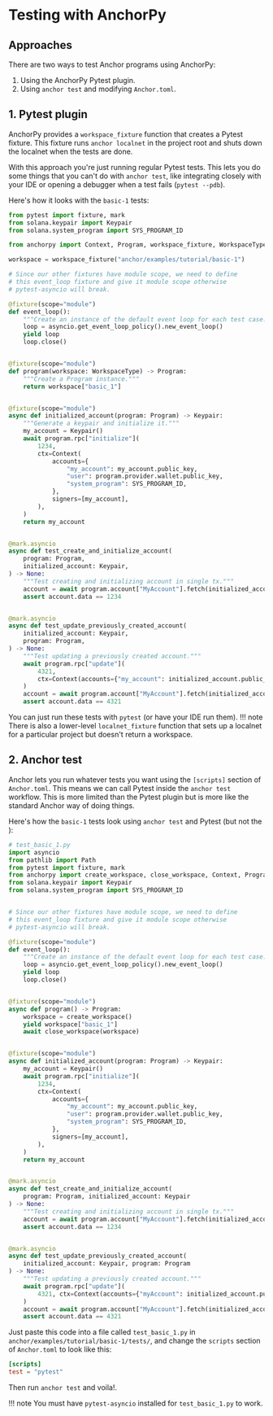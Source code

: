 # Testing with AnchorPy

## Approaches

There are two ways to test Anchor programs using AnchorPy:

1. Using the AnchorPy Pytest plugin.
2. Using `anchor test` and modifying `Anchor.toml`.

## 1. Pytest plugin

AnchorPy provides a `workspace_fixture` function that creates a Pytest fixture.
This fixture runs `anchor localnet` in the project root and shuts down the localnet
when the tests are done.

With this approach you're just running regular Pytest tests.
This lets you do some things that you can't do with `anchor test`,
like integrating closely with your IDE or opening a debugger when a test fails (`pytest --pdb`).

Here's how it looks with the `basic-1` tests:

```python
from pytest import fixture, mark
from solana.keypair import Keypair
from solana.system_program import SYS_PROGRAM_ID

from anchorpy import Context, Program, workspace_fixture, WorkspaceType

workspace = workspace_fixture("anchor/examples/tutorial/basic-1")

# Since our other fixtures have module scope, we need to define
# this event_loop fixture and give it module scope otherwise
# pytest-asyncio will break.

@fixture(scope="module")
def event_loop():
    """Create an instance of the default event loop for each test case."""
    loop = asyncio.get_event_loop_policy().new_event_loop()
    yield loop
    loop.close()


@fixture(scope="module")
def program(workspace: WorkspaceType) -> Program:
    """Create a Program instance."""
    return workspace["basic_1"]


@fixture(scope="module")
async def initialized_account(program: Program) -> Keypair:
    """Generate a keypair and initialize it."""
    my_account = Keypair()
    await program.rpc["initialize"](
        1234,
        ctx=Context(
            accounts={
                "my_account": my_account.public_key,
                "user": program.provider.wallet.public_key,
                "system_program": SYS_PROGRAM_ID,
            },
            signers=[my_account],
        ),
    )
    return my_account


@mark.asyncio
async def test_create_and_initialize_account(
    program: Program,
    initialized_account: Keypair,
) -> None:
    """Test creating and initializing account in single tx."""
    account = await program.account["MyAccount"].fetch(initialized_account.public_key)
    assert account.data == 1234


@mark.asyncio
async def test_update_previously_created_account(
    initialized_account: Keypair,
    program: Program,
) -> None:
    """Test updating a previously created account."""
    await program.rpc["update"](
        4321,
        ctx=Context(accounts={"my_account": initialized_account.public_key}),
    )
    account = await program.account["MyAccount"].fetch(initialized_account.public_key)
    assert account.data == 4321

```

You can just run these tests with `pytest` (or have your IDE run them).
!!! note
    There is also a lower-level `localnet_fixture` function that sets up a localnet for a
    particular project but doesn't return a workspace.

## 2. Anchor test


Anchor lets you run whatever tests you want using the `[scripts]` section of `Anchor.toml`.
This means we can call Pytest inside the `anchor test` workflow. This is more limited
than the Pytest plugin but is more like the standard Anchor way of doing things.

Here's how the `basic-1` tests look using `anchor test` and Pytest (but not the ):

```python
# test_basic_1.py
import asyncio
from pathlib import Path
from pytest import fixture, mark
from anchorpy import create_workspace, close_workspace, Context, Program
from solana.keypair import Keypair
from solana.system_program import SYS_PROGRAM_ID


# Since our other fixtures have module scope, we need to define
# this event_loop fixture and give it module scope otherwise
# pytest-asyncio will break.

@fixture(scope="module")
def event_loop():
    """Create an instance of the default event loop for each test case."""
    loop = asyncio.get_event_loop_policy().new_event_loop()
    yield loop
    loop.close()


@fixture(scope="module")
async def program() -> Program:
    workspace = create_workspace()
    yield workspace["basic_1"]
    await close_workspace(workspace)


@fixture(scope="module")
async def initialized_account(program: Program) -> Keypair:
    my_account = Keypair()
    await program.rpc["initialize"](
        1234,
        ctx=Context(
            accounts={
                "my_account": my_account.public_key,
                "user": program.provider.wallet.public_key,
                "system_program": SYS_PROGRAM_ID,
            },
            signers=[my_account],
        ),
    )
    return my_account


@mark.asyncio
async def test_create_and_initialize_account(
    program: Program, initialized_account: Keypair
) -> None:
    """Test creating and initializing account in single tx."""
    account = await program.account["MyAccount"].fetch(initialized_account.public_key)
    assert account.data == 1234


@mark.asyncio
async def test_update_previously_created_account(
    initialized_account: Keypair, program: Program
) -> None:
    """Test updating a previously created account."""
    await program.rpc["update"](
        4321, ctx=Context(accounts={"myAccount": initialized_account.public_key})
    )
    account = await program.account["MyAccount"].fetch(initialized_account.public_key)
    assert account.data == 4321

```

Just paste this code into a file called `test_basic_1.py`
in `anchor/examples/tutorial/basic-1/tests/`, and change the `scripts` section of `Anchor.toml`
to look like this:

```toml
[scripts]
test = "pytest"

```

Then run `anchor test` and voila!.

!!! note
    You must have `pytest-asyncio` installed for `test_basic_1.py` to work.
